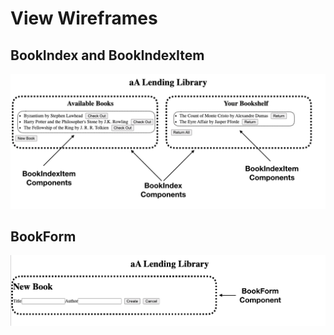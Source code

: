 # View Wireframes

## BookIndex and BookIndexItem

![alt tag][BookIndex]

## BookForm

![alt tag][BookForm]

[BookIndex]: ./wireframes/BookIndexAndBookIndexItem.png
[BookForm]: ./wireframes/BookForm.png